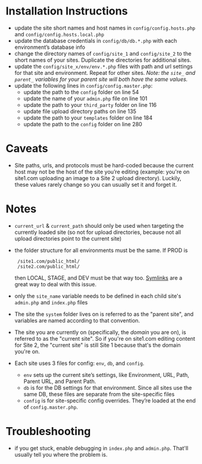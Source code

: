 # Installation Instructions

 - update the site short names and host names in `config/config.hosts.php` and `config/config.hosts.local.php`
- update the database credentials in `config/db/db.*.php` with each environment’s database info
 - change the directory names of `config/site_1` and `config/site_2` to the short names of your sites. Duplicate the directories for additional sites.
 - update the `config/site_x/env/env.*.php` files with path and url settings for that site and environment. Repeat for other sites. *Note: the `site_` and `parent_` variables for your parent site will both have the same values.*
 - update the following lines in `config/config.master.php`:
   - update the path to the `config` folder on line 54
   - update the name of your `admin.php` file on line 101
   - update the path to your `third_party` folder on line 116
   - update file upload directory paths on line 135
   - update the path to your `templates` folder on line 184
   - update the path to the `config` folder on line 280

# Caveats

- Site paths, urls, and protocols must be hard-coded because the current host may not be the host of the site you’re editing (example: you're on site1.com uploading an image to a Site 2 upload directory). Luckily, these values rarely change so you can usually set it and forget it.

# Notes

 - `current_url` & `current_path` should only be used when targeting the currently loaded site (so not for upload directories, because not all upload directories point to the current site)
 - the folder structure for all environments must be the same. If PROD is
 
        /site1.com/public_html/
        /site2.com/public_html/
        
      then LOCAL, STAGE, and DEV must be that way too. [Symlinks](http://goo.gl/sco0LL) are a great way to deal with this issue.
 - only the `site_name` variable needs to be defined in each child site's `admin.php` and `index.php` files
 - The site the `system` folder lives on is referred to as the "parent site", and variables are named according to that convention.
 - The site you are currently on (specifically, the *domain* you are on), is referred to as the "current site". So if you're on site1.com editing content for Site 2, the "current site" is still Site 1 because that's the domain you're on.
 - Each site uses 3 files for config: `env`, `db`, and `config`.
   - `env` sets up the current site’s settings, like Environment, URL, Path, Parent URL, and Parent Path.
    - `db` is for the DB settings for that environment. Since all sites use the same DB, these files are separate from the site-specific files
    - `config` is for site-specific config overrides. They’re loaded at the end of `config.master.php`.

# Troubleshooting

- if you get stuck, enable debugging in `index.php` and `admin.php`. That'll usually tell you where the problem is.



